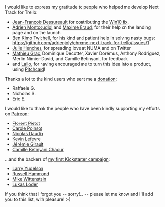 I would like to express my gratitude to people who helped me develop Next Track for Trello:

- [Jean-François Dessureault](http://github.com/JeffDess) for contributing the [Win10 fix](https://github.com/adrienjoly/chrome-next-step-for-trello/pull/26).
- [Adrien Montcoudiol](http://twitter.com/adrienm) and [Maxime Braud](http://twitter.com/mxbraud), for their help on the landing page and on the launch
- [Ben Kimo Twichell](http://www.iambent.com/), for his kind and patient help in solving nasty bugs: https://github.com/adrienjoly/chrome-next-track-for-trello/issues/1
- [Julie Henches](https://twitter.com/j_henches), for spreading love at NUMA and on Twitter
- [Mathieu Grac](http://www.mathieugrac.com/), Dominique Decotter, Xavier Dorémus, Anthony Rodriguez, Merlin Nimier-David, and Camille Betinyani, for feedback
- and [Lailo](https://twitter.com/lailo_ch), for having encouraged me to turn this idea into a product, using [Pitchcard](http://pitchcard.io)!

Thanks a lot to the kind users who sent me a [donation](https://adrienjoly.com/donate):

- Raffaele G.
- Nicholas S.
- Eric E.

I would like to thank the people who have been kindly supporting my efforts on [Patreon](https://www.patreon.com/adrienjoly):

- [Florent Pietot](https://www.patreon.com/user/creators?u=4725336)
- [Carole Poinsot](https://www.patreon.com/user/creators?u=2970581)
- [Nicolas Daudin](https://www.patreon.com/user/creators?u=4570823)
- [Kevin Lefevre](https://www.patreon.com/user?u=4535157)
- [Jérémie Girault](https://www.patreon.com/user?u=4535051)
- [Camille Betinyani Chacur](https://www.patreon.com/user?u=4534824)

...and the backers of [my first Kickstarter campaign](https://www.kickstarter.com/projects/adrienjoly/next-step-for-trello-v20):

- [Larry Yudelson](https://www.kickstarter.com/profile/1180496836)
- [Russell Hammond](https://www.kickstarter.com/profile/237466455)
- [Mike Wittenstein](https://www.kickstarter.com/profile/671686487)
- [Lukas Loder](https://www.kickstarter.com/profile/18699683)

If you think that I forgot you -- sorry!... -- please let me know and I'll add you to this list, with pleasure! :-)
